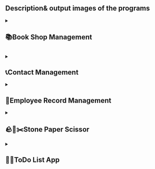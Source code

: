 ## Description& output images of the programs

<details> 
  <summary><h2>📚Book Shop Management</h2></summary>

  This C++ program is a simple console-based Bookstore Management System that allows users to perform various operations related to managing a book inventory. The program utilizes file handling for data storage 
  and retrieval. Here's a summary of key features and functionality:
  
  ### Features:
  
  1. **Add Book:**
     - Users can add books to the inventory by providing details such as Book ID, Book Name, Author Name, and the number of copies.
  
  2. **Display Books:**
     - Displays a list of all books in the inventory, including details like Book ID, Book Name, Author Name, and the number of copies.
  
  3. **Check Particular Book:**
     - Users can search for a specific book by entering its Book ID. If found, the program displays detailed information about that book.
  
  4. **Update Book:**
     - Allows users to update the information for a particular book. Users input the Book ID, and if the book is found, they can update its name, author, and the number of copies.
  
  5. **Delete Book:**
     - Enables users to delete a book from the inventory by entering its Book ID. The program then removes the corresponding entry from the file.
  
  6. **Control Panel:**
     - Provides a user-friendly control panel with options to navigate through different functionalities.
  
  ### Usage:
  
  - Users are presented with a menu where they can choose the operation they want to perform.
  - The program uses file handling to store and retrieve book data, with a default file path set to "D://book.txt". Users can modify this path as needed.
  
  ### How to Run:
  
  1. **Compile:**
     - Compile the program using a C++ compiler. For example: `g++ bookstore.cpp -o bookstore`
  
  2. **Run:**
     - Execute the compiled program. For example: `./bookstore`
  
  3. **Navigate:**
     - Use the menu to navigate and perform various book management operations.
  
  ### Note:
  
  - Ensure that the file path for data storage is accessible and writable.
  - This program provides a basic framework and can be extended for more advanced features and improvements.

  ## Outputs
  ![Book Shop Management](https://github.com/RajAnand132/C-And-CPP-Projects/blob/master/Book%20Shop%20Management%20(C%2B%2B)/Outputs/1.png)
  ![Book Shop Management](https://github.com/RajAnand132/C-And-CPP-Projects/blob/master/Book%20Shop%20Management%20(C%2B%2B)/Outputs/2.png)
  ![Book Shop Management](https://github.com/RajAnand132/C-And-CPP-Projects/blob/master/Book%20Shop%20Management%20(C%2B%2B)/Outputs/3.png)
  ![Book Shop Management](https://github.com/RajAnand132/C-And-CPP-Projects/blob/master/Book%20Shop%20Management%20(C%2B%2B)/Outputs/4.png)
  ![Book Shop Management](https://github.com/RajAnand132/C-And-CPP-Projects/blob/master/Book%20Shop%20Management%20(C%2B%2B)/Outputs/5.png)
  ![Book Shop Management](https://github.com/RajAnand132/C-And-CPP-Projects/blob/master/Book%20Shop%20Management%20(C%2B%2B)/Outputs/6.png)

   Feel free to use and modify the code according to your requirements. If you encounter any issues or have suggestions for improvement, please refer to the source code and make the necessary adjustments.</details>
<details> 
  <summary><h2>📞Contact Management</h2></summary>

  This C++ program is a simple console-based contact management system that allows users to add contacts, search for contacts by name, and provide basic help functionality. Here's a summary of key features and functionality:
  
  ### Features:
  
  1. **Add Contact:**
     - Users can add contacts by entering first name, last name, and phone number.
     - Phone number validation ensures it is 10 digits long and contains only numeric characters.
  
  2. **Search Contact:**
     - Users can search for contacts by entering either their first name or last name.
     - Displays contact details if a matching contact is found.
  
  3. **Help:**
     - Provides a basic help center with information about the program.
  
  4. **Exit:**
     - Allows users to exit the program.
  
  ### Usage:
  
  - Users are presented with a menu where they can choose the operation they want to perform.
  - Contacts are stored in a file named "number.txt."
  - The program performs basic validation for phone numbers.
  
  ### How to Run:
  
  1. **Compile:**
     - Compile the program using a C++ compiler. For example: `g++ contact_saver.cpp -o contact_saver`
  
  2. **Run:**
     - Execute the compiled program. For example: `./contact_saver`
  
  3. **Navigate:**
     - Use the menu to navigate and perform various contact management operations.
  
  ### Note:
  
  - The program uses file handling for data storage and retrieval.
  - Ensure that the file "number.txt" is accessible and writable.
  
  ## Outputs
  ![Contact Management](https://github.com/RajAnand132/C-And-CPP-Projects/blob/master/Contact%20Management%20(C%2B%2B)/Outputs/11.png)
  ![Contact Management](https://github.com/RajAnand132/C-And-CPP-Projects/blob/master/Contact%20Management%20(C%2B%2B)/Outputs/22.png)
  ![Contact Management](https://github.com/RajAnand132/C-And-CPP-Projects/blob/master/Contact%20Management%20(C%2B%2B)/Outputs/33.png)
  ![Contact Management](https://github.com/RajAnand132/C-And-CPP-Projects/blob/master/Contact%20Management%20(C%2B%2B)/Outputs/44.png)
  
  Feel free to use and modify the code according to your requirements. If you encounter any issues or have suggestions for improvement, please refer to the source code and make the necessary adjustments.

</details>
<details> 
  <summary><h2>📑Employee Record Management</h2></summary>

  This C program is a console-based Employee Record Management system that allows users to perform operations such as adding, deleting, displaying, and modifying employee records. Here's a summary of key features and functionality:
  
  ### Features:
  
  1. **Add Record:**
     - Users can add employee records by entering the name, age, salary, and EMP-ID.
  
  2. **Delete Record:**
     - Users can delete employee records by entering the employee name.
  
  3. **Display Records:**
     - Displays all employee records stored in the file, including details like name, age, salary, and EMP-ID.
  
  4. **Modify Record:**
     - Allows users to modify employee records by entering the employee name and updating information.
  
  5. **Exit:**
     - Allows users to exit the program.
  
  ### Usage:
  
  - Employee records are stored in a file named "data.txt."
  - The program provides a simple menu for users to choose the desired operation.
  
  ### How to Run:
  
  1. **Compile:**
     - Compile the program using a C compiler. For example: `gcc employee_management.c -o employee_management`
  
  2. **Run:**
     - Execute the compiled program. For example: `./employee_management`
  
  3. **Navigate:**
     - Use the menu to navigate and perform various employee record management operations.
  
  ### Note:
  
  - The program uses file handling for data storage and retrieval.
  - Ensure that the file "data.txt" is accessible and writable.

  ## Outputs
  ![Employee Record Management](https://github.com/RajAnand132/C-And-CPP-Projects/blob/master/Employee%20Record%20Software%20(C)/Outputs/1.png)
  ![Employee Record Management](https://github.com/RajAnand132/C-And-CPP-Projects/blob/master/Employee%20Record%20Software%20(C)/Outputs/2.png)
  ![Employee Record Management](https://github.com/RajAnand132/C-And-CPP-Projects/blob/master/Employee%20Record%20Software%20(C)/Outputs/3.png)
  ![Employee Record Management](https://github.com/RajAnand132/C-And-CPP-Projects/blob/master/Employee%20Record%20Software%20(C)/Outputs/4.png)
  ![Employee Record Management](https://github.com/RajAnand132/C-And-CPP-Projects/blob/master/Employee%20Record%20Software%20(C)/Outputs/5.png)
  ![Employee Record Management](https://github.com/RajAnand132/C-And-CPP-Projects/blob/master/Employee%20Record%20Software%20(C)/Outputs/6.png)
  ![Employee Record Management](https://github.com/RajAnand132/C-And-CPP-Projects/blob/master/Employee%20Record%20Software%20(C)/Outputs/7.png)
  
  Feel free to use and modify the code according to your requirements. If you encounter any issues or have suggestions for improvement, please refer to the source code and make the necessary adjustments.

</details>
<details> 
  <summary><h2>🪨📰✂️Stone Paper Scissor</h2></summary>

  This C program is a simple console-based Stone, Paper, Scissor game where the user plays against the computer. The computer randomly selects its choice (stone, paper, or scissor), and the user inputs their choice. The program then determines the winner based on the rules of the game. Here's a summary of key features and functionality:
  
  ### Features:
  
  - Users can input their choice using 's' for stone, 'p' for paper, and 'z' for scissor.
  - The computer randomly selects its choice.
  - The game determines the winner based on the rules: stone crushes scissor, scissor cuts paper, and paper covers stone.
  
  ### Usage:
  
  1. Run the program.
  2. Enter 's' for stone, 'p' for paper, or 'z' for scissor when prompted.
  3. The computer randomly selects its choice.
  4. The program displays the winner or declares a draw.
  
  ### How to Run:
  
  1. **Compile:**
     - Compile the program using a C compiler. For example: `gcc stone_paper_scissor.c -o stone_paper_scissor`
  
  2. **Run:**
     - Execute the compiled program. For example: `./stone_paper_scissor`
  
  3. **Play:**
     - Enter your choice when prompted and see the result.
  
  ### Note:
  
  - The program uses the `rand()` function to generate a random number for the computer's choice.
  - The game follows the standard rules of Stone, Paper, Scissor.
  
  ## Outputs
  ![Stone Paper Scissors](https://github.com/RajAnand132/C-And-CPP-Projects/blob/master/Stone%20Paper%20Scissor%20(C)/1.png)
  ![Stone Paper Scissors](https://github.com/RajAnand132/C-And-CPP-Projects/blob/master/Stone%20Paper%20Scissor%20(C)/2.png)
  
  Feel free to use and modify the code according to your requirements. If you encounter any issues or have suggestions for improvement, please refer to the source code and make the necessary adjustments.

</details>
<details> 
  <summary><h2>📑🧾ToDo List App</h2></summary>

  This C program is a simple console-based ToDo List application where users can view, create, and delete ToDo items. Here's a summary of key features and functionality:
  
  ### Features:
  
  1. **View ToDo List:**
     - Displays the existing ToDo items along with their numbers.
  
  2. **Create ToDo:**
     - Allows users to add new ToDo items to the list.
  
  3. **Delete ToDo:**
     - Enables users to remove ToDo items by specifying their numbers.
  
  ### Usage:
  
  1. Run the program.
  2. Choose options to view the ToDo list, create new ToDo items, or delete existing ones.
  
  ### How to Run:
  
  1. **Compile:**
     - Compile the program using a C compiler. For example: `gcc todo_app.c -o todo_app`
  
  2. **Run:**
     - Execute the compiled program. For example: `./todo_app`
  
  3. **Navigate:**
     - Follow the on-screen instructions to view, create, or delete ToDo items.
  
  ### Note:
  
  - The program uses dynamic memory allocation to create and manage ToDo items.
  - Users can create multiple ToDo items by choosing to add more.
  - ToDo items are associated with numbers for easy identification and deletion.

  ## Outputs
  ![Todo](https://github.com/RajAnand132/C-And-CPP-Projects/blob/master/ToDo%20App%20(C)/outputs/1.png)
  ![Todo](https://github.com/RajAnand132/C-And-CPP-Projects/blob/master/ToDo%20App%20(C)/outputs/2.png)
  ![Todo](https://github.com/RajAnand132/C-And-CPP-Projects/blob/master/ToDo%20App%20(C)/outputs/3.png)
  ![Todo](https://github.com/RajAnand132/C-And-CPP-Projects/blob/master/ToDo%20App%20(C)/outputs/4.png)
  ![Todo](https://github.com/RajAnand132/C-And-CPP-Projects/blob/master/ToDo%20App%20(C)/outputs/5.png)
  ![Todo](https://github.com/RajAnand132/C-And-CPP-Projects/blob/master/ToDo%20App%20(C)/outputs/6.png)
  ![Todo](https://github.com/RajAnand132/C-And-CPP-Projects/blob/master/ToDo%20App%20(C)/outputs/7.png)
  ![Todo](https://github.com/RajAnand132/C-And-CPP-Projects/blob/master/ToDo%20App%20(C)/outputs/8.png)
  
 Feel free to use and modify the code according to your requirements. If you encounter any issues or have suggestions for improvement, please refer to the source code and make the necessary adjustments.

</details>

